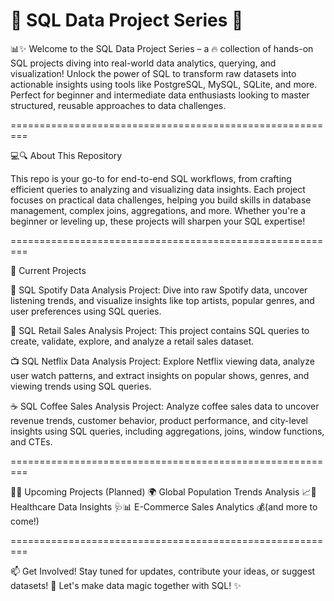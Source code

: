 # 🐬 SQL Data Project Series 🚀

📊✨ Welcome to the SQL Data Project Series – a 🔥 collection of hands-on SQL projects diving into real-world data analytics, querying, and visualization! Unlock the power of SQL to transform raw datasets into actionable insights using tools like PostgreSQL, MySQL, SQLite, and more. Perfect for beginner and intermediate data enthusiasts looking to master structured, reusable approaches to data challenges.

=========================================================

💻🔍 About This Repository

This repo is your go-to for end-to-end SQL workflows, from crafting efficient queries to analyzing and visualizing data insights. Each project focuses on practical data challenges, helping you build skills in database management, complex joins, aggregations, and more. Whether you're a beginner or leveling up, these projects will sharpen your SQL expertise!

=========================================================

🔎 Current Projects

🎵 SQL Spotify Data Analysis Project: Dive into raw Spotify data, uncover listening trends, and visualize insights like top artists, popular genres, and user preferences using SQL queries.

 🛒 SQL Retail Sales Analysis Project: This project contains SQL queries to create, validate, explore, and analyze a retail sales dataset.

 📺 SQL Netflix Data Analysis Project: Explore Netflix viewing data, analyze user watch patterns, and extract insights on popular shows, genres, and viewing trends using SQL queries.
 
 ☕ SQL Coffee Sales Analysis Project: Analyze coffee sales data to uncover revenue trends, customer behavior, product performance, and city-level insights using SQL queries, including aggregations, joins, window functions, and CTEs.

=========================================================

💸🚀 Upcoming Projects (Planned)
🌍 Global Population Trends Analysis 📈🏥 Healthcare Data Insights 🩺📊 E-Commerce Sales Analytics 💰(and more to come!)

=========================================================

📫 Get Involved!
Stay tuned for updates, contribute your ideas, or suggest datasets! 🚀 Let's make data magic together with SQL! ✨
